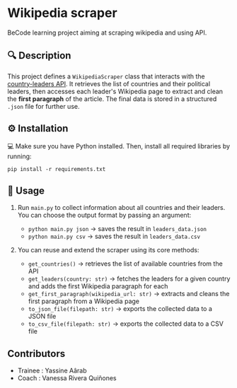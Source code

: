 # Wikipedia scraper

BeCode learning project aiming at scraping wikipedia and using API.

## 🔍 Description

This project defines a `WikipediaScraper` class that interacts with the [country-leaders API](https://country-leaders.onrender.com). It retrieves the list of countries and their political leaders, then accesses each leader's Wikipedia page to extract and clean the **first paragraph** of the article. The final data is stored in a structured `.json` file for further use.

## ⚙️ Installation

💻 Make sure you have Python installed. Then, install all required libraries by running:

```
pip install -r requirements.txt
```

## 🚀 Usage

1. Run `main.py` to collect information about all countries and their leaders.  
   You can choose the output format by passing an argument:

   - `python main.py json` → saves the result in `leaders_data.json`
   - `python main.py csv` → saves the result in `leaders_data.csv`

2. You can reuse and extend the scraper using its core methods:
   - `get_countries()` → retrieves the list of available countries from the API
   - `get_leaders(country: str)` → fetches the leaders for a given country and adds the first Wikipedia paragraph for each
   - `get_first_paragraph(wikipedia_url: str)` → extracts and cleans the first paragraph from a Wikipedia page
   - `to_json_file(filepath: str)` → exports the collected data to a JSON file
   - `to_csv_file(filepath: str)` → exports the collected data to a CSV file

## Contributors

- Trainee : Yassine Aârab
- Coach : Vanessa Rivera Quiñones
